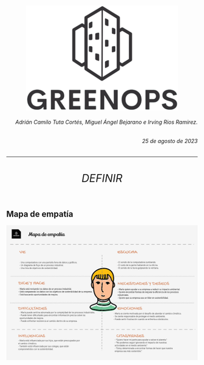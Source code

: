 <p align="center">
  <img src="https://github.com/CaMiLoTuTa/GreenOps/blob/main/img/iconos/bannerNegro.png?raw=true" alt="GreenOps Logo" width="400"/>
</p>

<h6 align="right">Adrián Camilo Tuta Cortés, Miguel Ángel Bejarano e Irving Rios Ramirez.</h6>
<h6 align="right">25 de agosto de 2023</h6>

---

# <center> <h6>DEFINIR</h6></center>

## Mapa de empatía

  <p align="center">
  <img src="https://github.com/CaMiLoTuTa/GreenOps/blob/main/img/ilustraciones/MapaEmpatia.jpg?raw=true" alt="Gráfica" width="600"/>
  </p>

